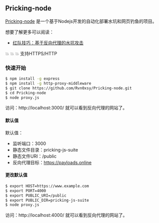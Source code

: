 ## Pricking-node


[Pricking-node](https://github.com/Rvn0xsy/Pricking-node) 是一个基于Nodejs开发的自动化部署水坑和网页钓鱼的项目。

想要了解更多可以阅读：

- [红队技巧：基于反向代理的水坑攻击](https://payloads.online/archivers/2021-02-16/1)

:collision: :collision: :collision: 支持HTTPS/HTTP

### 快速开始

```bash
$ npm install -g express
$ npm install -g http-proxy-middleware
$ git clone https://github.com/Rvn0xsy/Pricking-node.git
$ cd Pricking-node
$ node proxy.js
```

访问：http://localhost:3000/ 就可以看到反向代理的网站了。

#### 默认值

默认值：
* 监听端口：3000
* 静态文件目录：pricking-js-suite
* 静态文件URI：/public
* 反向代理目标：https://payloads.online

#### 更改默认值

```bash
$ export HOST=https://www.example.com
$ export PORT=4000
$ export PUBLIC_URI=/public
$ export PUBLIC_DIR=pricking-js-suite
$ node proxy.js
```

访问：http://localhost:4000/ 就可以看到反向代理的网站了。

